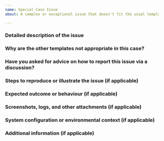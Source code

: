 ```yaml
---
name: Special Case Issue
about: A complex or exceptional issue that doesn't fit the usual templates

---
```


<!-- 
Please read the text in this edit field before filling it in. 
If your issue doesn't neatly fit into either the bug report or feature request categories, and it involves a more complex or unique scenario, use this template. 
Before proceeding, please review the existing templates to ensure that those do not better suit your needs:
- Bug Report Template: https://github.com/nvaccess/nvda/issues/new?template=bug_report.md
- Feature Request Template: https://github.com/nvaccess/nvda/issues/new?template=feature_request.md

If required information is not provided when requested, the issue may be closed.
For guidance on how to fill in this template, including how to provide the required files, please see:
https://github.com/nvaccess/nvda/blob/master/projectDocs/issues/githubIssueTemplateExplanationAndExamples.md

Please also note that the NVDA project has a Citizen and Contributor Code of Conduct which can be found at https://github.com/nvaccess/nvda/blob/master/CODE_OF_CONDUCT.md. 
NV Access expects that all contributors and other community members read and abide by the rules set out in this document while participating or contributing to this project. 
This includes creating or commenting on issues and pull requests.

Questions below start with multiple hash symbols (#). 
Please place your answers and information on the blank line below each question.
-->

### Detailed description of the issue
<!--
Provide a detailed description of the issue you are reporting. 
Include specific details to help us understand the context.
-->

### Why are the other templates not appropriate in this case?
<!--
Explain why this issue cannot be addressed using the standard bug report or feature request templates.
-->

### Have you asked for advice on how to report this issue via a discussion?
<!--
Mention if you have sought advice or shared this issue in community discussions before creating this issue ticket. 
Include links to discussion threads if applicable, for example:
- https://github.com/nvaccess/nvda/discussions
- https://nvda.groups.io/g/nvda
-->

### Steps to reproduce or illustrate the issue (if applicable)
<!--
If possible, provide steps to demonstrate or reproduce the issue. 
If this or the following sections are not applicable, write "N/A."
-->

### Expected outcome or behaviour (if applicable)
<!--
Describe what you expected to happen or how you expect the project to handle this kind of issue.
-->

### Screenshots, logs, and other attachments (if applicable)
<!--
Attach any relevant screenshots, logs, or files that would help in diagnosing or understanding the issue.
-->

### System configuration or environmental context (if applicable)
<!--
Include details about your environment where relevant (e.g., operating system, NVDA version, other relevant software).
-->

### Additional information (if applicable)
<!--
Provide any additional context or information that you think may be helpful for understanding or resolving the issue.
-->
